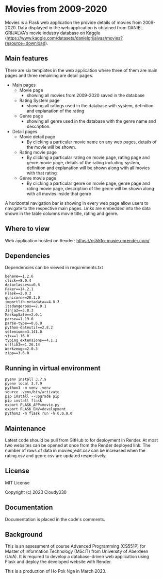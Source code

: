 # Movies from 2009-2020

Movies is a Flask web application the provide details of movies from 2009-2020. Data displayed in the web application is obtained from DANIEL GRIJALVA's movie industry database on Kaggle (https://www.kaggle.com/datasets/danielgrijalvas/movies?resource=download).

## Main features
There are six templates in the web application where three of them are main pages and three remaining are detail pages.
- Main pages
  - Movie page
    - showing all movies from 2009-2020 saved in the database
  - Rating System page
    - showing all ratings used in the database with system, definition and explanation of the rating
  - Genre page
    - showing all genre used in the database with the genre name and description.
- Detail pages
  - Movie detail page
    - By clicking a particular movie name on any web pages, details of the movie will be shown.
  - Rating movie page
    - By clicking a particular rating on movie page, rating page and genre movie page, details of the rating including system, definition and explanation will be shown along with all movies with that rating
  - Genre movie page
    - By clicking a particular genre on movie page, genre page and rating movie page, description of the genre will be shown along with all movies inside that genre

A horizontal navigation bar is showing in every web page allow users to navigate to the respective main pages.
Links are embedded into the data shown in the table columns movie title, rating and genre.

## Where to view
Web application hosted on Render: https://cs551p-movie.onrender.com/

## Dependencies
Dependencies can be viewed in requirements.txt
~~~
behave==1.2.6
click==8.0.4
dataclasses==0.6
Faker==14.2.1
Flask==2.0.3
gunicorn==20.1.0
importlib-metadata==4.8.3
itsdangerous==2.0.1
Jinja2==3.0.3
MarkupSafe==2.0.1
parse==1.19.0
parse-type==0.6.0
python-dateutil==2.8.2
selenium==3.141.0
six==1.16.0
typing_extensions==4.1.1
urllib3==1.26.14
Werkzeug==2.0.3
zipp==3.6.0
~~~

## Running in virtual environment
~~~
pyenv install 3.7.9
pyenv local 3.7.9
python3 -m venv .venv
source .venv/bin/activate
pip install --upgrade pip
pip install flask
export FLASK_APP=movie.py
export FLASK_ENV=development
python3 -m flask run -h 0.0.0.0
~~~

## Maintenance
Latest code should be pull from GitHub to for deployment in Render.
At most two websites can be opened at once from the Render deployed link.
The number of rows of data in movies_edit.csv can be increased when the rating.csv and genre.csv are updated respectively.

## License
MIT License

Copyright (c) 2023 Cloudy030

## Documentation
Documentation is placed in the code's comments.

## Background
This is an assessment of course Advanced Programming (CS551P) for Master of Information Technology (MScIT) from University of Aberdeen (UoA).
It is required to develop a database-driven web application using Flask and deploy the developed website with Render.

This is a production of Ho Pok Nga in March 2023.
